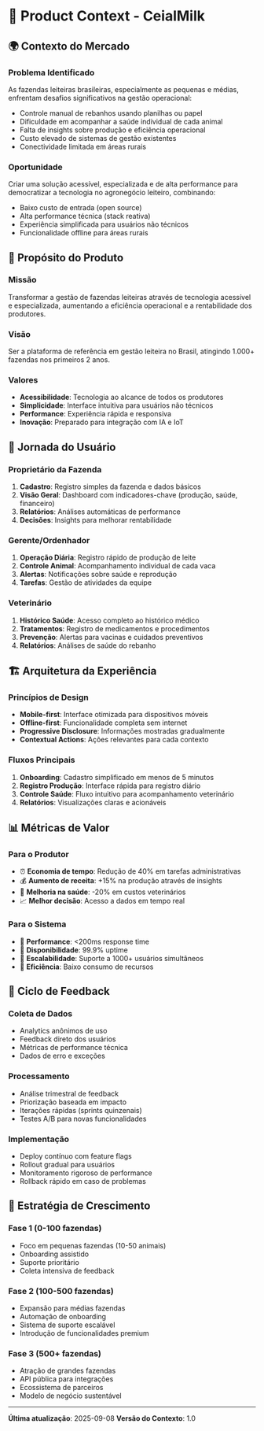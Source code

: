 # 🐄 Product Context - CeialMilk

## 🌍 Contexto do Mercado

### **Problema Identificado**
As fazendas leiteiras brasileiras, especialmente as pequenas e médias, enfrentam desafios significativos na gestão operacional:
- Controle manual de rebanhos usando planilhas ou papel
- Dificuldade em acompanhar a saúde individual de cada animal
- Falta de insights sobre produção e eficiência operacional
- Custo elevado de sistemas de gestão existentes
- Conectividade limitada em áreas rurais

### **Oportunidade**
Criar uma solução acessível, especializada e de alta performance para democratizar a tecnologia no agronegócio leiteiro, combinando:
- Baixo custo de entrada (open source)
- Alta performance técnica (stack reativa)
- Experiência simplificada para usuários não técnicos
- Funcionalidade offline para áreas rurais

## 🎯 Propósito do Produto

### **Missão**
Transformar a gestão de fazendas leiteiras através de tecnologia acessível e especializada, aumentando a eficiência operacional e a rentabilidade dos produtores.

### **Visão**
Ser a plataforma de referência em gestão leiteira no Brasil, atingindo 1.000+ fazendas nos primeiros 2 anos.

### **Valores**
- **Acessibilidade**: Tecnologia ao alcance de todos os produtores
- **Simplicidade**: Interface intuitiva para usuários não técnicos
- **Performance**: Experiência rápida e responsiva
- **Inovação**: Preparado para integração com IA e IoT

## 👥 Jornada do Usuário

### **Proprietário da Fazenda**
1. **Cadastro**: Registro simples da fazenda e dados básicos
2. **Visão Geral**: Dashboard com indicadores-chave (produção, saúde, financeiro)
3. **Relatórios**: Análises automáticas de performance
4. **Decisões**: Insights para melhorar rentabilidade

### **Gerente/Ordenhador**
1. **Operação Diária**: Registro rápido de produção de leite
2. **Controle Animal**: Acompanhamento individual de cada vaca
3. **Alertas**: Notificações sobre saúde e reprodução
4. **Tarefas**: Gestão de atividades da equipe

### **Veterinário**
1. **Histórico Saúde**: Acesso completo ao histórico médico
2. **Tratamentos**: Registro de medicamentos e procedimentos
3. **Prevenção**: Alertas para vacinas e cuidados preventivos
4. **Relatórios**: Análises de saúde do rebanho

## 🏗️ Arquitetura da Experiência

### **Princípios de Design**
- **Mobile-first**: Interface otimizada para dispositivos móveis
- **Offline-first**: Funcionalidade completa sem internet
- **Progressive Disclosure**: Informações mostradas gradualmente
- **Contextual Actions**: Ações relevantes para cada contexto

### **Fluxos Principais**
1. **Onboarding**: Cadastro simplificado em menos de 5 minutos
2. **Registro Produção**: Interface rápida para registro diário
3. **Controle Saúde**: Fluxo intuitivo para acompanhamento veterinário
4. **Relatórios**: Visualizações claras e acionáveis

## 📊 Métricas de Valor

### **Para o Produtor**
- ⏰ **Economia de tempo**: Redução de 40% em tarefas administrativas
- 💰 **Aumento de receita**: +15% na produção através de insights
- 🐄 **Melhoria na saúde**: -20% em custos veterinários
- 📈 **Melhor decisão**: Acesso a dados em tempo real

### **Para o Sistema**
- 🚀 **Performance**: <200ms response time
- 📱 **Disponibilidade**: 99.9% uptime
- 🔄 **Escalabilidade**: Suporte a 1000+ usuários simultâneos
- 💾 **Eficiência**: Baixo consumo de recursos

## 🔄 Ciclo de Feedback

### **Coleta de Dados**
- Analytics anônimos de uso
- Feedback direto dos usuários
- Métricas de performance técnica
- Dados de erro e exceções

### **Processamento**
- Análise trimestral de feedback
- Priorização baseada em impacto
- Iterações rápidas (sprints quinzenais)
- Testes A/B para novas funcionalidades

### **Implementação**
- Deploy contínuo com feature flags
- Rollout gradual para usuários
- Monitoramento rigoroso de performance
- Rollback rápido em caso de problemas

## 🌱 Estratégia de Crescimento

### **Fase 1 (0-100 fazendas)**
- Foco em pequenas fazendas (10-50 animais)
- Onboarding assistido
- Suporte prioritário
- Coleta intensiva de feedback

### **Fase 2 (100-500 fazendas)**
- Expansão para médias fazendas
- Automação de onboarding
- Sistema de suporte escalável
- Introdução de funcionalidades premium

### **Fase 3 (500+ fazendas)**
- Atração de grandes fazendas
- API pública para integrações
- Ecossistema de parceiros
- Modelo de negócio sustentável

---

**Última atualização**: 2025-09-08
**Versão do Contexto**: 1.0
